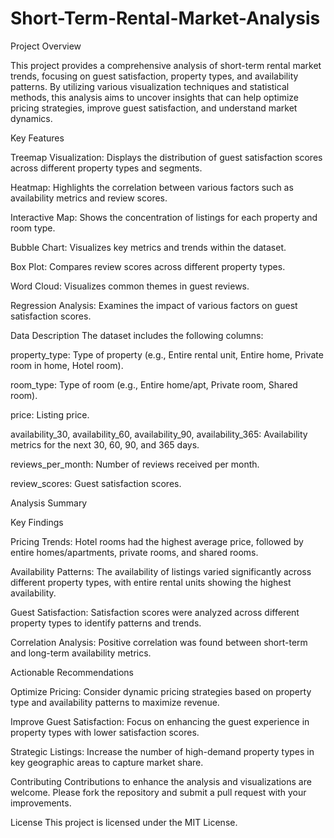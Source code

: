 # Short-Term-Rental-Market-Analysis

Project Overview

This project provides a comprehensive analysis of short-term rental market trends, focusing on guest satisfaction, property types, and availability patterns. By utilizing various visualization techniques and statistical methods, this analysis aims to uncover insights that can help optimize pricing strategies, improve guest satisfaction, and understand market dynamics.

Key Features

Treemap Visualization: Displays the distribution of guest satisfaction scores across different property types and segments.

Heatmap: Highlights the correlation between various factors such as availability metrics and review scores.

Interactive Map: Shows the concentration of listings for each property and room type.

Bubble Chart: Visualizes key metrics and trends within the dataset.

Box Plot: Compares review scores across different property types.

Word Cloud: Visualizes common themes in guest reviews.

Regression Analysis: Examines the impact of various factors on guest satisfaction scores.

Data Description
The dataset includes the following columns:

property_type: Type of property (e.g., Entire rental unit, Entire home, Private room in home, Hotel room).

room_type: Type of room (e.g., Entire home/apt, Private room, Shared room).

price: Listing price.

availability_30, availability_60, availability_90, availability_365: Availability metrics for the next 30, 60, 90, and 365 days.

reviews_per_month: Number of reviews received per month.

review_scores: Guest satisfaction scores.

Analysis Summary

Key Findings

Pricing Trends: Hotel rooms had the highest average price, followed by entire homes/apartments, private rooms, and shared rooms.

Availability Patterns: The availability of listings varied significantly across different property types, with entire rental units showing the highest availability.

Guest Satisfaction: Satisfaction scores were analyzed across different property types to identify patterns and trends.

Correlation Analysis: Positive correlation was found between short-term and long-term availability metrics.

Actionable Recommendations

Optimize Pricing: Consider dynamic pricing strategies based on property type and availability patterns to maximize revenue.

Improve Guest Satisfaction: Focus on enhancing the guest experience in property types with lower satisfaction scores.

Strategic Listings: Increase the number of high-demand property types in key geographic areas to capture market share.


Contributing
Contributions to enhance the analysis and visualizations are welcome. Please fork the repository and submit a pull request with your improvements.

License
This project is licensed under the MIT License.
